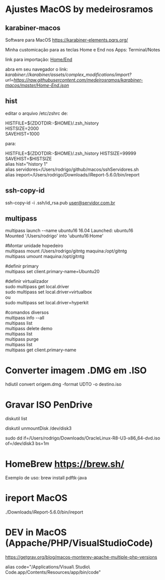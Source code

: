 # Ajustes MacOS by medeirosramos

## karabiner-macos

Software para MacOS https://karabiner-elements.pqrs.org/

Minha customicação para as teclas Home e End nos Apps: Terminal/Notes

link para importação: [Home/End](http://karabiner://karabiner/assets/complex_modifications/import?url=https://raw.githubusercontent.com/medeirosramos/karabiner-macos/master/Home-End.json)

abra em seu navegador o link: *karabiner://karabiner/assets/complex_modifications/import?url=https://raw.githubusercontent.com/medeirosramos/karabiner-macos/master/Home-End.json*

## hist
editar o arquivo /etc/zshrc de:

HISTFILE=${ZDOTDIR:-$HOME}/.zsh_history  
HISTSIZE=2000  
SAVEHIST=1000  

para:

HISTFILE=${ZDOTDIR:-$HOME}/.zsh_history  
HISTSIZE=99999  
SAVEHIST=$HISTSIZE  
alias hist="history 1"  
alias servidores=/Users/rodrigo/github/macos/sshServidores.sh  
alias ireport=/Users/rodrigo/Downloads/iReport-5.6.0/bin/ireport  

## ssh-copy-id

ssh-copy-id -i .ssh/id_rsa.pub user@servidor.com.br


## multipass

multipass launch --name ubuntu16 16.04
Launched: ubuntu16                                                              
Mounted '/Users/rodrigo' into 'ubuntu16:Home'  

#Montar unidade hopedeiro  
multipass mount /Users/rodrigo/gitntg maquina:/opt/gitntg  
multipass umount maquina:/opt/gitntg

#definir primary  
multipass set client.primary-name=Ubuntu20

#definir virtualizador  
sudo multipass get local.driver  
sudo multipass set local.driver=virtualbox  
ou  
sudo multipass set local.driver=hyperkit

#comandos diversos  
multipass info --all  
multipass list  
multipass delete demo  
multipass list  
multipass purge  
multipass list  
multipass get client.primary-name

# Converter imagem .DMG em .ISO

hdiutil convert origem.dmg -format UDTO -o destino.iso

# Gravar ISO PenDrive

diskutil list

diskutil unmountDisk /dev/disk3

sudo dd if=/Users/rodrigo/Downloads/OracleLinux-R8-U3-x86_64-dvd.iso of=/dev/disk3 bs=1m

# HomeBrew https://brew.sh/

Exemplo de uso: brew install pdftk-java

# ireport MacOS
./Downloads/iReport-5.6.0/bin/ireport

# DEV in MacOS (Appache/PHP/VisualStudioCode)
https://getgrav.org/blog/macos-monterey-apache-multiple-php-versions

alias code="/Applications/Visual\ Studio\ Code.app/Contents/Resources/app/bin/code"
